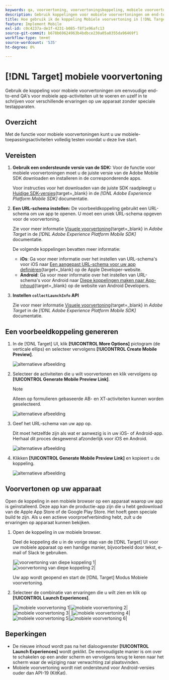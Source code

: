 ```yaml
---
keywords: qa, voorvertoning, voorvertoningskoppeling, mobiele voorvertoning
description: Gebruik koppelingen voor mobiele voorvertoningen om end-to-end kwaliteitscontroles uit te voeren voor mobiele toepassingsactiviteiten. U kunt zich inschrijven voor verschillende ervaringen zonder speciale testapparaten.
title: Hoe gebruik ik de koppeling Mobiele voorvertoning in [!DNL Target] Mobiel?
feature: Implement Mobile
exl-id: c0c4237a-de1f-4231-b085-f8f1e96afc13
source-git-commit: b678b69624963b4bdbce230a05a0355da96469f1
workflow-type: tm+mt
source-wordcount: '535'
ht-degree: 0%

---
```


# [!DNL Target] mobiele voorvertoning

Gebruik de koppeling voor mobiele voorvertoningen om eenvoudige end-to-end QA&#39;s voor mobiele app-activiteiten uit te voeren en uzelf in te schrijven voor verschillende ervaringen op uw apparaat zonder speciale testapparaten.

## Overzicht

Met de functie voor mobiele voorvertoningen kunt u uw mobiele-toepassingsactiviteiten volledig testen voordat u deze live start.

## Vereisten

1. **Gebruik een ondersteunde versie van de SDK:** Voor de functie voor mobiele voorvertoningen moet u de juiste versie van de Adobe Mobile SDK downloaden en installeren in de corresponderende apps.

   Voor instructies voor het downloaden van de juiste SDK raadpleegt u [Huidige SDK-versies](https://developer.adobe.com/client-sdks/documentation/current-sdk-versions/){target=_blank} in de *[!DNL Adobe Experience Platform Mobile SDK]* documentatie.

1. **Een URL-schema instellen:** De voorbeeldkoppeling gebruikt een URL-schema om uw app te openen. U moet een uniek URL-schema opgeven voor de voorvertoning.

   Zie voor meer informatie [Visuele voorvertoning](https://developer.adobe.com/client-sdks/documentation/adobe-target/#visual-preview){target=_blank} in *Adobe Target* in de *[!DNL Adobe Experience Platform Mobile SDK]* documentatie.

   De volgende koppelingen bevatten meer informatie:

   * **iOs**: Ga voor meer informatie over het instellen van URL-schema&#39;s voor iOS naar [Een aangepast URL-schema voor uw app definiëren](https://developer.apple.com/documentation/xcode/defining-a-custom-url-scheme-for-your-app){target=_blank} op de Apple Developer-website.
   * **Android**: Ga voor meer informatie over het instellen van URL-schema&#39;s voor Android naar [Diepe koppelingen maken naar App-inhoud](https://developer.android.com/training/app-links/deep-linking){target=_blank} op de website van Android Developers.

1. **Instellen `collectLaunchInfo` API**

   Zie voor meer informatie [Visuele voorvertoning](https://developer.adobe.com/client-sdks/documentation/adobe-target/#visual-preview){target=_blank} in *Adobe Target* in de *[!DNL Adobe Experience Platform Mobile SDK]* documentatie.

## Een voorbeeldkoppeling genereren

1. In de [!DNL Target] UI, klik **[!UICONTROL More Options]** pictogram (de verticale ellips) en selecteer vervolgens **[!UICONTROL Create Mobile Preview]**.

   ![alternatieve afbeelding](assets/mobile-preview-create.png)

1. Selecteer de activiteiten die u wilt voorvertonen en klik vervolgens op **[!UICONTROL Generate Mobile Preview Link]**.

   >[!NOTE]
   >
   >Alleen op formulieren gebaseerde AB- en XT-activiteiten kunnen worden geselecteerd.

   ![alternatieve afbeelding](assets/mobile-preview-select-activities.png)

1. Geef het URL-schema van uw app op.

   Dit moet hetzelfde zijn als wat er aanwezig is in uw iOS- of Android-app. Herhaal dit proces desgewenst afzonderlijk voor iOS en Android.

   ![alternatieve afbeelding](assets/mobile-preview-enter-url-scheme.png)

1. Klikken **[!UICONTROL Generate Mobile Preview Link]** en kopieert u de koppeling.

   ![alternatieve afbeelding](assets/mobile-preview-generate-and-copy.png)

## Voorvertonen op uw apparaat

Open de koppeling in een mobiele browser op een apparaat waarop uw app is geïnstalleerd. Deze app kan de productie-app zijn die u hebt gedownload van de Apple App Store of de Google Play Store. Het hoeft geen speciale build te zijn. Als u een actieve voorproefverbinding hebt, zult u de ervaringen op apparaat kunnen bekijken.

1. Open de koppeling in uw mobiele browser.

   Deel de koppeling die u in de vorige stap van de [!DNL Target] UI voor uw mobiele apparaat op een handige manier, bijvoorbeeld door tekst, e-mail of Slack te gebruiken.

   |![voorvertoning van diepe koppeling 1](assets/mobile-preview-open-deeplink.png)|![voorvertoning van diepe koppeling 2](assets/mobile-preview-open-app.png)|

   Uw app wordt geopend en start de [!DNL Target] Modus Mobiele voorvertoning.

1. Selecteer de combinatie van ervaringen die u wilt zien en klik op **[!UICONTROL Launch Experiences]**.

   |![mobiele voorvertoning 1](assets/mobile-preview-experience-selection-1.png)|![mobiele voorvertoning 2](assets/mobile-preview-experience-result-1-france.png)|![mobiele voorvertoning 3](assets/mobile-preview-experience-result-1-shipfree.png)| |![mobiele voorvertoning 4](assets/mobile-preview-experience-selection-2.png)|![mobiele voorvertoning 5](assets/mobile-preview-experience-result-2-aus.png)|![mobiele voorvertoning 6](assets/mobile-preview-experience-result-2-10off.png)|

## Beperkingen

* De nieuwe inhoud wordt pas na het dialoogvenster **[!UICONTROL Launch Experiences]** wordt geklikt. De eenvoudigste manier is om over te schakelen op een ander scherm en vervolgens terug te keren naar het scherm waar de wijziging naar verwachting zal plaatsvinden.
* Mobiele voorvertoning wordt niet ondersteund voor Android-versies ouder dan API-19 (KitKat).
